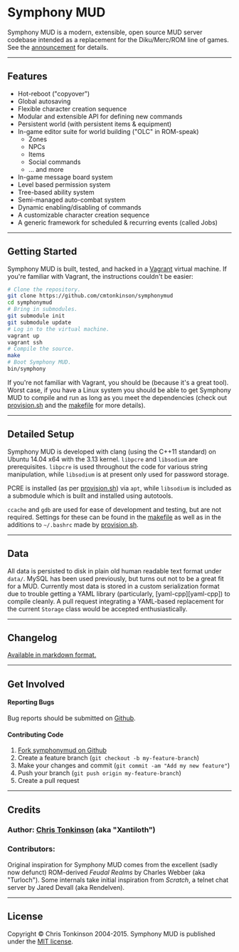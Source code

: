 # Symphony MUD
Symphony MUD is a modern, extensible, open source MUD server codebase intended as a replacement for the Diku/Merc/ROM line of games. See the [announcement][announcement] for details.

---
## Features

  * Hot-reboot ("copyover")
  * Global autosaving
  * Flexible character creation sequence
  * Modular and extensible API for defining new commands
  * Persistent world (with persistent items & equipment)
  * In-game editor suite for world building ("OLC" in ROM-speak)
    * Zones
    * NPCs
    * Items
    * Social commands
    * ... and more
  * In-game message board system
  * Level based permission system
  * Tree-based ability system
  * Semi-managed auto-combat system
  * Dynamic enabling/disabling of commands
  * A customizable character creation sequence
  * A generic framework for scheduled & recurring events (called Jobs)

---
## Getting Started
Symphony MUD is built, tested, and hacked in a [Vagrant][vagrant] virtual machine. If you're familiar with Vagrant, the instructions couldn't be easier:

```bash
# Clone the repository.
git clone https://github.com/cmtonkinson/symphonymud
cd symphonymud
# Bring in submodules.
git submodule init
git submodule update
# Log in to the virtual machine.
vagrant up
vagrant ssh
# Compile the source.
make
# Boot Symphony MUD.
bin/symphony
```

If you're not familiar with Vagrant, you should be (because it's a great tool). Worst case, if you have a Linux system you should be able to get Symphony MUD to compile and run as long as you meet the dependencies (check out [provision.sh](provision.sh) and the [makefile](makefile) for more details).

---
## Detailed Setup
Symphony MUD is developed with clang (using the C++11 standard) on Ubuntu 14.04 x64 with the 3.13 kernel. `libpcre` and `libsodium` are prerequisites. `libpcre` is used throughout the code for various string manipulation, while `libsodium` is at present only used for password storage.

PCRE is installed (as per [provision.sh](provision.sh)) via `apt`, while `libsodium` is included as a submodule which is built and installed using autotools.

`ccache` and `gdb` are used for ease of development and testing, but are not required. Settings for these can be found in the [makefile](makefile) as well as in the additions to `~/.bashrc` made by [provision.sh](provision.sh).

---
## Data
All data is persisted to disk in plain old human readable text format under `data/`. MySQL has been used previously, but turns out not to be a great fit for a MUD. Currently most data is stored in a custom serialization format due to trouble getting a YAML library (particularly, [yaml-cpp][yaml-cpp]) to compile cleanly. A pull request integrating a YAML-based replacement for the current `Storage` class would be accepted enthusiastically.

---
## Changelog
[Available in markdown format.](doc/CHANGELOG.md)

---
## Get Involved
#### Reporting Bugs
Bug reports should be submitted on [Github][bugs].

#### Contributing Code

  1. [Fork symphonymud on Github][fork]
  1. Create a feature branch (`git checkout -b my-feature-branch`)
  1. Make your changes and commit (`git commit -am "Add my new feature"`)
  1. Push your branch (`git push origin my-feature-branch`)
  1. Create a pull request

---
## Credits
### Author: [Chris Tonkinson][chris] (aka "Xantiloth")

### Contributors:
Original inspiration for Symphony MUD comes from the excellent (sadly now defunct) ROM-derived *Feudal Realms* by Charles Webber (aka "Turloch"). Some internals take initial inspiration from *Scratch*, a telnet chat server by Jared Devall (aka Rendelven).

---
## License
Copyright © Chris Tonkinson 2004-2015. Symphony MUD is published under the [MIT license](doc/LICENSE.md).



[vagrant]: https://www.vagrantup.com/
[bugs]: https://github.com/cmtonkinson/symphonymud/issues
[fork]: https://github.com/cmtonkinson/symphonymud/fork
[chris]: http://chris.tonkinson.com/
[announcement]: http://chris.tonkinson.com/

